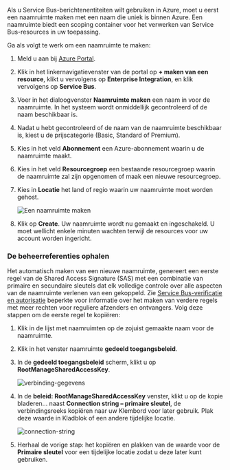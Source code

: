 Als u Service Bus-berichtenentiteiten wilt gebruiken in Azure, moet u eerst een naamruimte maken met een naam die uniek is binnen Azure. Een naamruimte biedt een scoping container voor het verwerken van Service Bus-resources in uw toepassing.

Ga als volgt te werk om een naamruimte te maken:

1. Meld u aan bij [Azure Portal][Azure portal].
2. Klik in het linkernavigatievenster van de portal op **+ maken van een resource**, klikt u vervolgens op **Enterprise Integration**, en klik vervolgens op **Service Bus**.
3. Voer in het dialoogvenster **Naamruimte maken** een naam in voor de naamruimte. In het systeem wordt onmiddellijk gecontroleerd of de naam beschikbaar is.
4. Nadat u hebt gecontroleerd of de naam van de naamruimte beschikbaar is, kiest u de prijscategorie (Basic, Standard of Premium).
5. Kies in het veld **Abonnement** een Azure-abonnement waarin u de naamruimte maakt.
6. Kies in het veld **Resourcegroep** een bestaande resourcegroep waarin de naamruimte zal zijn opgenomen of maak een nieuwe resourcegroep.      
7. Kies in **Locatie** het land of regio waarin uw naamruimte moet worden gehost.
   
    ![Een naamruimte maken][create-namespace]
8. Klik op **Create**. Uw naamruimte wordt nu gemaakt en ingeschakeld. U moet wellicht enkele minuten wachten terwijl de resources voor uw account worden ingericht.

### <a name="obtain-the-management-credentials"></a>De beheerreferenties ophalen
Het automatisch maken van een nieuwe naamruimte, genereert een eerste regel van de Shared Access Signature (SAS) met een combinatie van primaire en secundaire sleutels dat elk volledige controle over alle aspecten van de naamruimte verlenen van een gekoppeld. Zie [Service Bus-verificatie en autorisatie](../articles/service-bus-messaging/service-bus-authentication-and-authorization.md) beperkte voor informatie over het maken van verdere regels met meer rechten voor reguliere afzenders en ontvangers. Volg deze stappen om de eerste regel te kopiëren: 

1. Klik in de lijst met naamruimten op de zojuist gemaakte naam voor de naamruimte.
2. Klik in het venster naamruimte **gedeeld toegangsbeleid**.
3. In de **gedeeld toegangsbeleid** scherm, klikt u op **RootManageSharedAccessKey**.
   
    ![verbinding-gegevens][connection-info]
4. In de **beleid: RootManageSharedAccessKey** venster, klikt u op de kopie bladeren... naast **Connection string – primaire sleutel**, de verbindingsreeks kopiëren naar uw Klembord voor later gebruik. Plak deze waarde in Kladblok of een andere tijdelijke locatie.
   
    ![connection-string][connection-string]

5. Herhaal de vorige stap: het kopiëren en plakken van de waarde voor de **Primaire sleutel** voor een tijdelijke locatie zodat u deze later kunt gebruiken.

<!--Image references-->

[create-namespace]: ./media/service-bus-create-namespace-portal/create-namespace.png
[connection-info]: ./media/service-bus-create-namespace-portal/connection-info.png
[connection-string]: ./media/service-bus-create-namespace-portal/connection-string.png
[Azure portal]: https://portal.azure.com
